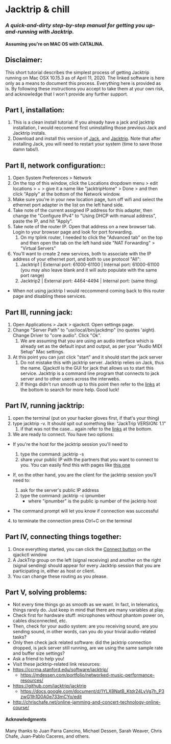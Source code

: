 # Jacktrip & chill

### *A quick-and-dirty step-by-step manual for getting you up-and-running with Jacktrip.*

#### Assuming you're on MAC OS with CATALINA.

## Disclaimer: 
This short tutorial describes the simplest process of getting Jacktrip running on Mac OSX 10.15.3 as of April 11, 2020. The linked software is here only as a means to document this process. Everything here is provided as is. By following these instructions you accept to take them at your own risk, and acknowledge that I won't provide any further support.

## **Part I, installation**:

1. This is a clean install tutorial. If you already have a jack and jacktrip installation, I would reccomend first uninstalling those previous Jack and Jacktrip instals.
2. Download and install this version of [Jack](https://www.dropbox.com/s/ru3r7ddz53n2qn6/JackOSX.0.92_b3.zip?dl=1), and [Jacktrip](https://www.dropbox.com/s/u9tac9o4bvczip3/JackTrip.pkg?dl=1). Note that after installing Jack, you will need to restart your system (time to save those damn tabs!).

## **Part II, network configuration:**:

1. Open System Preferences > Network
2. On the top of this window, click the Locations dropdown menu > edit locations > + > give it a name like "jacktripHome" > Done > and then click "Apply" at the bottom of the Network window.
3. Make sure you're in your new location page, turn off wifi and select the ethernet port adapter in the list on the left hand side.
4. Take note of the current assigned IP address for this adapter, then change the "Configure IPv4" to "Using DHCP with manual address", paste the IP, and hit "Apply".
5. Take note of the router IP. Open that address on a new browser tab. Login to your browser page and look for port forwarding. 
   1. On my tplink router, I needed to click the "Advanced tab" on the top and then open the tab on the left hand side "NAT Forwarding" > "Virtual Servers"
6. You'll want to create 2 new services, both to associate with the IP address of your ethernet port, and both to use protocol "All":
   1. Jacktrip1 | External port: 61000-61100 | Internal port: 61000-61100 (you may also leave blank and it will auto populate with the same port range)
   2. Jacktrip2 | External port: 4464-4494 | Internal port: (same thing)

- When not using jacktrip I would reccommend coming back to this router page and disabling these services.

## **Part III, running jack**:

1. Open Applications > Jack > qjackctl. Open settings page.
2. Change "Server Path" to "usr/local/bin/jackdmp" (no quotes 'aight). Change Driver to "core audio". Click "Ok".
   1. We are assuming that you are using an audio interface which is already set as the default input and output, as per your "Audio MIDI Setup" Mac settings.
3. At this point you can just click "start" and it should start the jack server 
   1. Do not mistake this with jacktrip server. Jacktrip relies on Jack, thus the name. Qjackctl is the GUI for jack that allows us to start this service. Jacktrip is a command line program that connects to jack server and to other users across the interwebs.
   2. If things didn't run smooth up to this point then refer to the [links](https://github.com/omarcostahamido/One-Quick-Solution_Patches/blob/master/Other/Jacktrip%26chill-Catalina.md#part-v-solving-problems) at the bottom to search for more help. Good luck!

## **Part IV, running jacktrip:**

1. open the terminal (put on your hacker gloves first, if that's your thing)
2. type jacktrip -v. It should spit out something like: "JackTrip VERSION: 1.1"
   1. if that was not the case... again refer to the [links](https://github.com/omarcostahamido/One-Quick-Solution_Patches/blob/master/Other/Jacktrip%26chill-Catalina.md#part-v-solving-problems) at the bottom.
3. We are ready to connect. You have two options:

- If you're the host for the jacktrip session you'll need to
  
  1. type the command: jacktrip -s
  2. share your public IP with the partners that you want to connect to you. You can easily find this with pages like [this one](https://whatismyipaddress.com/)
- If, on the other hand, you are the client for the jacktrip session you'll need to:

  1. ask for the server's public IP address
  2. type the command: jacktrip -c ipnumber
     - where "ipnumber" is the public ip number of the jacktrip host
- The command prompt will let you know if connection was successful

4. to terminate the connection press Ctrl+C on the terminal

## **Part IV, connecting things together**:

1. Once everything started, you can click the [Connect button](https://ccrma.stanford.edu/software/jacktrip/windows/jack-connect-button.png) on the qjackctl window
2. A JackTrip group on the left (signal receiving) and another on the right (signal sending) should appear for every Jacktrip session that you are participating in, either as host or client.
3. You can change these routing as you please.

## **Part V, solving problems**:

- Not every time things go as smooth as we want. In fact, in telematics, things rarely do. Just keep in mind that there are many variables at play.
- Check first for hardware stuff: microphones without phantom power on, cables disconnected, etc.
- Then, check for your audio system: are you receiving sound, are you sending sound, in other words, can you do your trivial audio-related tasks?
- Only then check jack related software: did the jacktrip connection dropped, is jack server still running, are we using the same sample rate and buffer size settings?
- Ask a friend to help you!
- Visit these jacktrip-related link resources:
- https://ccrma.stanford.edu/software/jacktrip/
	- https://mdessen.com/portfolio/networked-music-performance-resources/
- https://github.com/jacktrip/jacktrip
  - https://docs.google.com/document/d/1YLX8NatB_Ktdr24LyVg7h_P3zwG1lh1D0A0e733mCYo/edit
- http://chrischafe.net/online-jamming-and-concert-technology-online-course/



#### **Acknowledgments**

Many thanks to Juan Parra Cancino, Michael Dessen, Sarah Weaver, Chris Chafe, Juan-Pablo Caceres, and others.
